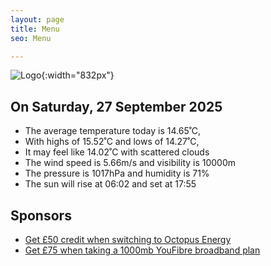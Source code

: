```yaml
---
layout: page
title: Menu
seo: Menu

---
```


![Logo](/images/logo.jpg){:width="832px"}

<!-- weather_marker starts -->
## On Saturday, 27 September 2025

- The average temperature today is 14.65˚C,
- With highs of 15.52˚C and lows of 14.27˚C,
- It may feel like 14.02˚C with scattered clouds
- The wind speed is 5.66m/s and visibility is 10000m
- The pressure is 1017hPa and humidity is 71%
- The sun will rise at 06:02 and set at 17:55

<!-- weather_marker ends -->

## Sponsors

- [Get £50 credit when switching to Octopus Energy](https://bit.ly/3oD1nnS)
- [Get £75 when taking a 1000mb YouFibre broadband plan](https://aklam.io/91zWhU?)
